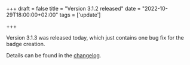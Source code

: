 +++
draft = false
title = "Version 3.1.2 released"
date = "2022-10-29T18:00:00+02:00"
tags = ['update']

+++

Version 3.1.3 was released today, which just contains one bug fix for the badge creation.

Details can be found in the [changelog](https://docs.helfertool.org/releases/changelog.html#changelog-3-1-2).

<!--more-->
